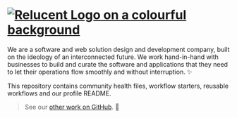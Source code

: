 # [![Relucent Logo on a colourful background](/profile/relucent-grainy-gradient-logo.png)](https://relucent.dev)

We are a software and web solution design and development company, built on the
ideology of an interconnected future. We work hand-in-hand with businesses to
build and curate the software and applications that they need to let their
operations flow smoothly and without interruption. ✨

This repository contains community health files, workflow starters, reusable
workflows and our profile README.

> See our [other work on GitHub](https://github.com/Relucent-Software). 🚀
